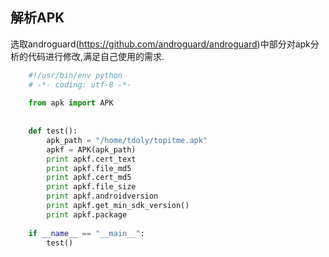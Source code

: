 ## 解析APK

   选取androguard(https://github.com/androguard/androguard)中部分对apk分析的代码进行修改,满足自己使用的需求.


```python
    #!/usr/bin/env python
    # -*- coding: utf-8 -*-
    
    from apk import APK
    
    
    def test():
        apk_path = "/home/tdoly/topitme.apk"
        apkf = APK(apk_path)
        print apkf.cert_text
        print apkf.file_md5
        print apkf.cert_md5
        print apkf.file_size
        print apkf.androidversion
        print apkf.get_min_sdk_version()
        print apkf.package
    
    if __name__ == "__main__":
        test()
    
```
